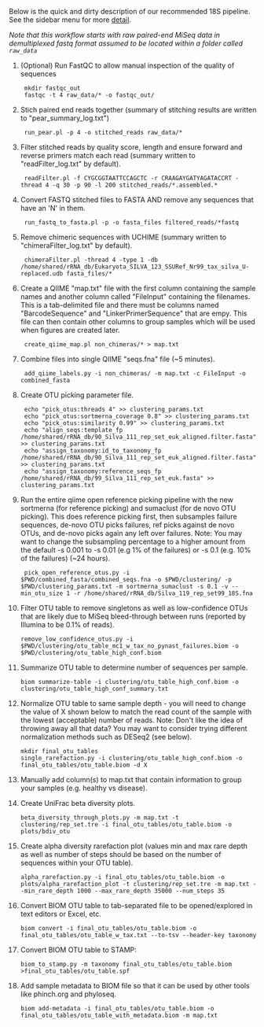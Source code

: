 Below is the quick and dirty description of our recommended 18S pipeline. See the sidebar menu for more [detail](https://github.com/mlangill/microbiome_helper/wiki/Changes-to-16S-workflow-for-18S-data).

*Note that this workflow starts with raw paired-end MiSeq data in demultiplexed fastq format assumed to be located within a folder called `raw_data`*

1. (Optional) Run FastQC to allow manual inspection of the quality of sequences

        mkdir fastqc_out
        fastqc -t 4 raw_data/* -o fastqc_out/

2. Stich paired end reads together (summary of stitching results are written to "pear_summary_log.txt")

        run_pear.pl -p 4 -o stitched_reads raw_data/* 

3. Filter stitched reads by quality score, length and ensure forward and reverse primers match each read (summary written to "readFilter_log.txt" by default).

        readFilter.pl -f CYGCGGTAATTCCAGCTC -r CRAAGAYGATYAGATACCRT -thread 4 -q 30 -p 90 -l 200 stitched_reads/*.assembled.*
									
4. Convert FASTQ stitched files to FASTA AND remove any sequences that have an 'N' in them.

        run_fastq_to_fasta.pl -p -o fasta_files filtered_reads/*fastq

5. Remove chimeric sequences with UCHIME (summary written to "chimeraFilter_log.txt" by default).

        chimeraFilter.pl -thread 4 -type 1 -db /home/shared/rRNA_db/Eukaryota_SILVA_123_SSURef_Nr99_tax_silva_U-replaced.udb fasta_files/*	

6. Create a QIIME "map.txt" file with the first column containing the sample names and another column called "FileInput" containing the filenames. This is a tab-delimited file and there must be columns named "BarcodeSequence" and "LinkerPrimerSequence" that are empy. This file can then contain other columns to group samples which will be used when figures are created later.

        create_qiime_map.pl non_chimeras/* > map.txt
		
7. Combine files into single QIIME "seqs.fna" file (~5 minutes).

        add_qiime_labels.py -i non_chimeras/ -m map.txt -c FileInput -o combined_fasta
		
8. Create OTU picking parameter file.

        echo "pick_otus:threads 4" >> clustering_params.txt
        echo "pick_otus:sortmerna_coverage 0.8" >> clustering_params.txt
        echo "pick_otus:similarity 0.99" >> clustering_params.txt
        echo "align_seqs:template_fp /home/shared/rRNA_db/90_Silva_111_rep_set_euk_aligned.filter.fasta" >> clustering_params.txt 
        echo "assign_taxonomy:id_to_taxonomy_fp /home/shared/rRNA_db/90_Silva_111_rep_set_euk_aligned.filter.fasta" >> clustering_params.txt
        echo "assign_taxonomy:reference_seqs_fp /home/shared/rRNA_db/99_Silva_111_rep_set_euk.fasta" >> clustering_params.txt
        
9. Run the entire qiime open reference picking pipeline with the new sortmerna (for reference picking) and sumaclust (for de novo OTU picking). This does reference picking first, then subsamples failure sequences, de-novo OTU picks failures, ref picks against de novo OTUs, and de-novo picks again any left over failures. Note: You may want to change the subsampling percentage to a higher amount from the default -s 0.001 to -s 0.01 (e.g 1% of the failures) or -s 0.1 (e.g. 10% of the failures) (~24 hours).

        pick_open_reference_otus.py -i $PWD/combined_fasta/combined_seqs.fna -o $PWD/clustering/ -p $PWD/clustering_params.txt -m sortmerna_sumaclust -s 0.1 -v --min_otu_size 1 -r /home/shared/rRNA_db/Silva_119_rep_set99_18S.fna

10. Filter OTU table to remove singletons as well as low-confidence OTUs that are likely due to MiSeq bleed-through between runs (reported by Illumina to be 0.1% of reads). 

        remove_low_confidence_otus.py -i $PWD/clustering/otu_table_mc1_w_tax_no_pynast_failures.biom -o $PWD/clustering/otu_table_high_conf.biom

11. Summarize OTU table to determine number of sequences per sample.

        biom summarize-table -i clustering/otu_table_high_conf.biom -o clustering/otu_table_high_conf_summary.txt

12. Normalize OTU table to same sample depth - you will need to change the value of X shown below to match the read count of the sample with the lowest (acceptable) number of reads. Note: Don't like the idea of throwing away all that data? You may want to consider trying different normalization methods such as DESeq2 (see below).

        mkdir final_otu_tables
        single_rarefaction.py -i clustering/otu_table_high_conf.biom -o final_otu_tables/otu_table.biom -d X

13. Manually add column(s) to map.txt that contain information to group your samples (e.g. healthy vs disease).

14. Create UniFrac beta diversity plots.

        beta_diversity_through_plots.py -m map.txt -t clustering/rep_set.tre -i final_otu_tables/otu_table.biom -o plots/bdiv_otu

15. Create alpha diversity rarefaction plot (values min and max rare depth as well as number of steps should be based on the number of sequences within your OTU table).

        alpha_rarefaction.py -i final_otu_tables/otu_table.biom -o plots/alpha_rarefaction_plot -t clustering/rep_set.tre -m map.txt --min_rare_depth 1000 --max_rare_depth 35000 --num_steps 35

16. Convert BIOM OTU table to tab-separated file to be opened/explored in text editors or Excel, etc.

        biom convert -i final_otu_tables/otu_table.biom -o final_otu_tables/otu_table_w_tax.txt --to-tsv --header-key taxonomy

17. Convert BIOM OTU table to STAMP:

        biom_to_stamp.py -m taxonomy final_otu_tables/otu_table.biom >final_otu_tables/otu_table.spf

18. Add sample metadata to BIOM file so that it can be used by other tools like phinch.org and phyloseq.

        biom add-metadata -i final_otu_tables/otu_table.biom -o final_otu_tables/otu_table_with_metadata.biom -m map.txt